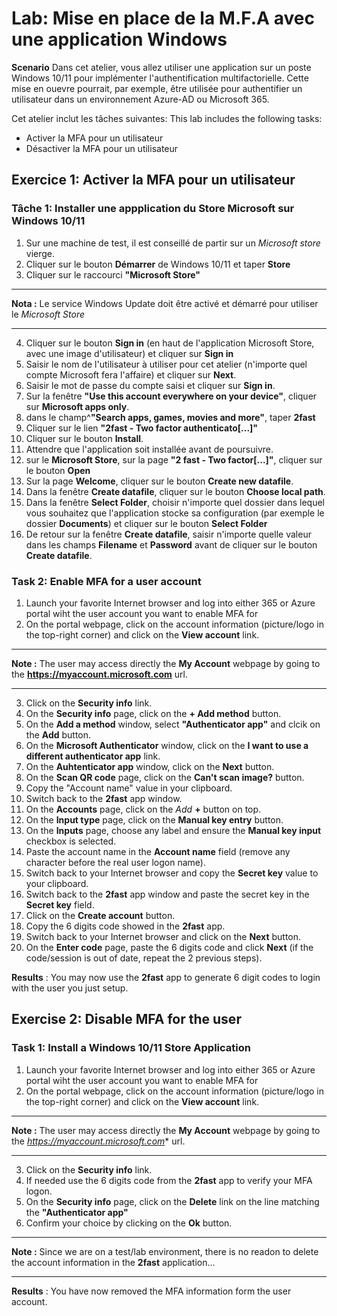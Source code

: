 # Lab: Mise en place de la M.F.A avec une application Windows

**Scenario**
Dans cet atelier, vous allez utiliser une application sur un poste Windows 10/11 pour implémenter l'authentification multifactorielle. Cette mise en ouevre pourrait, par exemple, être utilisée pour authentifier un utilisateur dans un environnement Azure-AD ou Microsoft 365.

Cet atelier inclut les tâches suivantes:
This lab includes the following tasks:

 - Activer la MFA pour un utilisateur
 - Désactiver la MFA pour un utilisateur

## Exercice 1: Activer la MFA pour un utilisateur

### Tâche 1: Installer une appplication du Store Microsoft sur Windows 10/11
1. Sur une machine de test, il est conseillé de partir sur un *Microsoft store* vierge.
1. Cliquer sur le bouton **Démarrer** de Windows 10/11 et taper **Store**
1. Cliquer sur le raccourci **"Microsoft Store"**
---
**Nota :** Le service Windows Update doit être activé et démarré pour utiliser le *Microsoft Store*

---
4. Cliquer sur le bouton **Sign in** (en haut de l'application Microsoft Store, avec une image d'utilisateur) et cliquer sur **Sign in**
1. Saisir le nom de l'utilisateur à utiliser pour cet atelier (n'importe quel compte Microsoft fera l'affaire) et cliquer sur **Next**.
1. Saisir le mot de passe du compte saisi et cliquer sur **Sign in**.
1. Sur la fenêtre **"Use this account everywhere on your device"**, cliquer sur **Microsoft apps only**.
1. dans le champ^**"Search apps, games, movies and more"**, taper **2fast**
1. Cliquer sur le lien **"2fast - Two factor authenticato[...]"**
1. Cliquer sur le bouton **Install**.
1. Attendre que l'application soit installée avant de poursuivre.
1. sur le **Microsoft Store**, sur la page **"2 fast - Two factor[...]"**, cliquer sur le bouton **Open**
1. Sur la page **Welcome**, cliquer sur le bouton **Create new datafile**.
1. Dans la fenêtre **Create datafile**, cliquer sur le bouton **Choose local path**.
1. Dans la fenêtre **Select Folder**, choisir n'importe quel dossier dans lequel vous souhaitez que l'application stocke sa configuration (par exemple le dossier **Documents**) et cliquer sur le bouton **Select Folder**
1. De retour sur la fenêtre **Create datafile**, saisir n'importe quelle valeur dans les champs **Filename** et **Password** avant de cliquer sur le bouton **Create datafile**.

### Task 2: Enable MFA for a user account
1. Launch your favorite Internet browser and log into either 365 or Azure portal wiht the user account you want to enable MFA for
1. On the portal webpage, click on the account information (picture/logo in the top-right corner) and click on the **View account** link.
---
**Note :** The user may access directly the **My Account** webpage by going to the **https://myaccount.microsoft.com** url.

---
3. Click on the **Security info** link.
1. On the **Security info** page, click on the **+ Add method** button.
1. On the **Add a method** window, select **"Authenticator app"** and clcik on the **Add** button.
1. On the **Microsoft Authenticator** window, click on the **I want to use a different authenticator app** link.
1. On the **Auhtenticator app** window, click on the **Next** button.
1. On the **Scan QR code** page, click on the **Can't scan image?** button.
1. Copy the "Account name" value in your clipboard.
1. Switch back to the **2fast** app window.
1. On the **Accounts** page, click on the *Add* **+** button on top.
1. On the **Input type** page, click on the **Manual key entry** button.
1. On the **Inputs** page, choose any label and ensure the **Manual key input** checkbox is selected.
1. Paste the account name in the **Account name** field (remove any character before the real user logon name).
1. Switch back to your Internet browser and copy the **Secret key** value to your clipboard.
1. Switch back to the **2fast** app window and paste the secret key in the **Secret key** field.
1. Click on the **Create account** button.
1. Copy the 6 digits code showed in the **2fast** app.
1. Switch back to your Internet browser and click on the **Next** button.
1. On the **Enter code** page, paste the 6 digits code and click **Next** (if the code/session is out of date, repeat the 2 previous steps).

**Results** : You may now use the **2fast** app to generate 6 digit codes to login with the user you just setup.

## Exercise 2: Disable MFA for the user

### Task 1: Install a Windows 10/11 Store Application
1. Launch your favorite Internet browser and log into either 365 or Azure portal wiht the user account you want to enable MFA for
1. On the portal webpage, click on the account information (picture/logo in the top-right corner) and click on the **View account** link.
---
**Note :** The user may access directly the **My Account** webpage by going to the *https://myaccount.microsoft.com** url.

---
3. Click on the **Security info** link.
4. If needed use the 6 digits code from the **2fast** app to verify your MFA logon.
5. On the **Security info** page, click on the **Delete** link on the line matching the **"Authenticator app"**
6. Confirm your choice by clicking on the **Ok** button.
---
**Note :** Since we are on a test/lab environment, there is no readon to delete the account information in the **2fast** application...

---

**Results** : You have now removed the MFA information form the user account.

